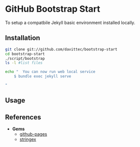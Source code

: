 GitHub Bootstrap Start
======================

To setup a compatbile Jekyll basic environment installed locally.

## Installation

```bash
git clone git://github.com/davittec/bootstrap-start
cd bootstrap-start
./script/bootstrap
ls -l #list files

echo "	You can now run web local service
	$ bundle exec jekyll serve

"

```

## Usage




## References

- **Gems**
	- [github-pages](https://rubygems.org/gems/github-pages)
	- [stringex](https://rubygems.org/gems/stringex)
